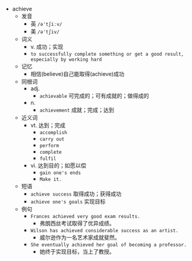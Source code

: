 - achieve
  - 发音
    - 英 `/ə'tʃiːv/`
    - 美 `/ə'tʃiv/`
  - 词义
    - v. 成功；实现
    - `to successfully complete something or get a good result, especially by working hard`
  - 记忆
    - 相信(believe)自己能取得(achieve)成功
  - 同根词
    - adj.
      - `achievable` 可完成的；可有成就的；做得成的
    - n.
      - `achievement` 成就；完成；达到
  - 近义词
    - vt. 达到；完成
      - `accomplish`
      - `carry out`
      - `perform`
      - `complete`
      - `fulfil`
    - vi. 达到目的；如愿以偿
      - `gain one's ends`
      - `Make it.`
  - 短语
    - `achieve success` 取得成功；获得成功 
    - `achieve one's goals` 实现目标 
  - 例句
    - `Frances achieved very good exam results.`
      - 弗朗西丝考试取得了优异成绩。
    - `Wilson has achieved considerable success as an artist.`
      - 威尔逊作为一名艺术家成就斐然。
    - `She eventually achieved her goal of becoming a professor.`
      - 她终于实现目标，当上了教授。

